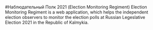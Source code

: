 #Наблюдательный Полк 2021 (Election Monitoring Regiment)
Election Monitoring Regiment is a web application, which helps the independent election observers 
to monitor the election polls at Russian Legeslative Election 2021 in the Republic of Kalmykia.
